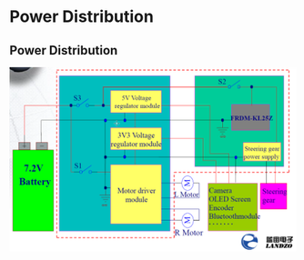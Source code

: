 # Power Distribution

## Power Distribution

![](../../../../.gitbook/assets/Landzo-TFC-Power_System.png)

